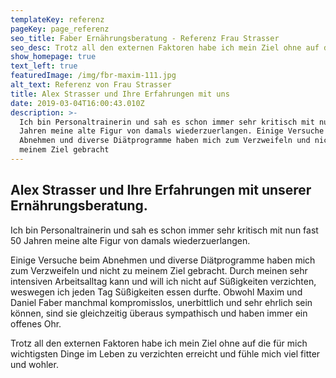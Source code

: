 ```yaml
---
templateKey: referenz
pageKey: page_referenz
seo_title: Faber Ernährungsberatung - Referenz Frau Strasser
seo_desc: Trotz all den externen Faktoren habe ich mein Ziel ohne auf die                wichtigsten Dinge im Leben zu verzichten erreicht und fühle mich               viel fitter und wohler.
show_homepage: true
text_left: true
featuredImage: /img/fbr-maxim-111.jpg
alt_text: Referenz von Frau Strasser
title: Alex Strasser und Ihre Erfahrungen mit uns
date: 2019-03-04T16:00:43.010Z
description: >-
  Ich bin Personaltrainerin und sah es schon immer sehr kritisch mit nun fast 50
  Jahren meine alte Figur von damals wiederzuerlangen. Einige Versuche beim
  Abnehmen und diverse Diätprogramme haben mich zum Verzweifeln und nicht zu
  meinem Ziel gebracht
---
```

## Alex Strasser und Ihre Erfahrungen mit unserer Ernährungsberatung.

Ich bin Personaltrainerin und sah es schon immer sehr kritisch mit nun fast 50 Jahren meine alte Figur von damals wiederzuerlangen. 

Einige Versuche beim Abnehmen und diverse Diätprogramme haben mich zum Verzweifeln und nicht zu meinem Ziel gebracht. Durch meinen sehr intensiven Arbeitsalltag kann und will ich nicht auf Süßigkeiten verzichten, weswegen ich jeden Tag Süßigkeiten essen durfte. Obwohl Maxim und Daniel Faber manchmal kompromisslos, unerbittlich und sehr ehrlich sein können, sind sie gleichzeitig überaus sympathisch und haben immer ein offenes Ohr. 

Trotz all den externen Faktoren habe ich mein Ziel ohne auf die für mich wichtigsten Dinge im Leben zu verzichten erreicht und fühle mich viel fitter und wohler.
